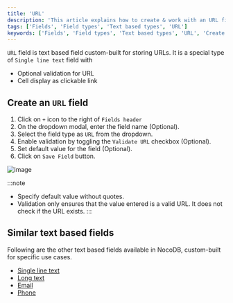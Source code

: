 ```yaml
---
title: 'URL'
description: 'This article explains how to create & work with an URL field.'
tags: ['Fields', 'Field types', 'Text based types', 'URL']
keywords: ['Fields', 'Field types', 'Text based types', 'URL', 'Create URL field']
---
```



`URL` field is text based field custom-built for storing URLs. It is a special type of `Single line text` field with
  - Optional validation for URL 
  - Cell display as clickable link

## Create an `URL` field
1. Click on `+` icon to the right of `Fields header`
2. On the dropdown modal, enter the field name (Optional).
3. Select the field type as `URL` from the dropdown.
4. Enable validation by toggling the `Validate URL` checkbox (Optional).
5. Set default value for the field (Optional).
6. Click on `Save Field` button.


![image](/img/v2/fields/types/url.png)

:::note
- Specify default value without quotes.
- Validation only ensures that the value entered is a valid URL. It does not check if the URL exists.
:::

## Similar text based fields
Following are the other text based fields available in NocoDB, custom-built for specific use cases.
- [Single line text](010.single-line-text.md)
- [Long text](020.long-text.md)
- [Email](030.email.md)
- [Phone](040.phonenumber.md)


